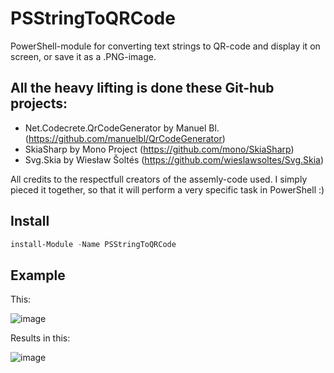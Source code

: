 # PSStringToQRCode
PowerShell-module for converting text strings to QR-code and display it on screen, or save it as a .PNG-image.

## All the heavy lifting is done these Git-hub projects:
* Net.Codecrete.QrCodeGenerator by Manuel Bl. (https://github.com/manuelbl/QrCodeGenerator)
* SkiaSharp by Mono Project (https://github.com/mono/SkiaSharp)
* Svg.Skia by Wiesław Šoltés (https://github.com/wieslawsoltes/Svg.Skia)

All credits to the respectfull creators of the assemly-code used.
I simply pieced it together, so that it will perform a very specific task in PowerShell :)

## Install
```PowerShell
install-Module -Name PSStringToQRCode
```

## Example

This:

![image](https://github.com/user-attachments/assets/5e78967d-afc9-402a-b209-8a62d93c87ec)

Results in this:

![image](https://github.com/user-attachments/assets/ddb5ba97-3f24-454e-92e1-229d743be5ed)
